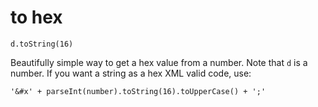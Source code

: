 # to hex

    d.toString(16)

Beautifully simple way to get a hex value from a number.  Note that `d` is a number.  If you want a string as a hex XML valid code, use:

    '&#x' + parseInt(number).toString(16).toUpperCase() + ';'